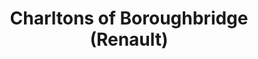 ---
title: "Charltons of Boroughbridge (Renault)"
url: /boroughbridge/charltons-of-boroughbridge-renault/
shop: car
---
